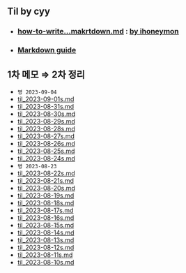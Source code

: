 ## Til by cyy
+ ### [how-to-write...makrtdown.md](how-to-write-by-markdown.md) : [by ihoneymon](https://gist.github.com/ihoneymon)  
+ ### [Markdown guide](https://www.markdownguide.org/)
## 1차 메모 $\Rightarrow$ 2차 정리
- `병 2023-09-04`
- [til_2023-09-01s.md](subject/til_2023-09-01s.md)
- [til_2023-08-31s.md](subject/til_2023-08-31s.md)
- [til_2023-08-30s.md](subject/til_2023-08-30s.md)
- [til_2023-08-29s.md](subject/til_2023-08-29s.md)
- [til_2023-08-28s.md](subject/til_2023-08-28s.md)
- [til_2023-08-27s.md](subject/til_2023-08-27s.md)
- [til_2023-08-26s.md](subject/til_2023-08-26s.md)
- [til_2023-08-25s.md](subject/til_2023-08-25s.md)
- [til_2023-08-24s.md](subject/til_2023-08-24s.md)
- `병 2023-08-23`
- [til_2023-08-22s.md](subject/til_2023-08-22s.md)
- [til_2023-08-21s.md](subject/til_2023-08-21s.md)
- [til_2023-08-20s.md](subject/til_2023-08-20s.md)
- [til_2023-08-19s.md](subject/til_2023-08-19s.md)
- [til_2023-08-18s.md](subject/til_2023-08-18s.md)
- [til_2023-08-17s.md](subject/til_2023-08-17s.md)
- [til_2023-08-16s.md](subject/til_2023-08-16s.md)
- [til_2023-08-15s.md](subject/til_2023-08-15s.md)
- [til_2023-08-14s.md](subject/til_2023-08-14s.md)
- [til_2023-08-13s.md](subject/til_2023-08-13s.md)
- [til_2023-08-12s.md](subject/til_2023-08-12s.md)
- [til_2023-08-11s.md](subject/til_2023-08-11s.md)
- [til_2023-08-10s.md](subject/til_2023-08-10s.md)
